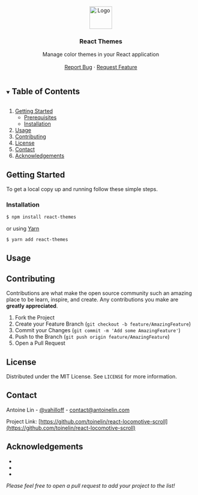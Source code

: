 <!-- PROJECT LOGO -->
<br />
<p align="center">
  <a href="https://github.com/toinelin/react-themes">
    <img src="https://upload.wikimedia.org/wikipedia/commons/thumb/a/a7/React-icon.svg/1200px-React-icon.svg.png" alt="Logo" height="60">
  </a>

  <h3 align="center">React Themes</h3>

  <p align="center">
    Manage color themes in your React application
    <br />
    <br />
    <!-- <a href="https://github.com/toinelin/react-themes">View Demo</a>
    · -->
    <a href="https://github.com/toinelin/react-themes/issues">Report Bug</a>
    ·
    <a href="https://github.com/toinelin/react-themes/issues">Request Feature</a>
  </p>
</p>



<!-- TABLE OF CONTENTS -->
<details open="open">
  <summary><h2 style="display: inline-block">Table of Contents</h2></summary>
  <ol>
    <li>
      <a href="#getting-started">Getting Started</a>
      <ul>
        <li><a href="#prerequisites">Prerequisites</a></li>
        <li><a href="#installation">Installation</a></li>
      </ul>
    </li>
    <li><a href="#usage">Usage</a></li>
    <li><a href="#contributing">Contributing</a></li>
    <li><a href="#license">License</a></li>
    <li><a href="#contact">Contact</a></li>
    <li><a href="#acknowledgements">Acknowledgements</a></li>
  </ol>
</details>

## Getting Started

To get a local copy up and running follow these simple steps.

### Installation

```sh
$ npm install react-themes
```

or using [Yarn](https://yarnpkg.com/)

```sh
$ yarn add react-themes
```



<!-- USAGE EXAMPLES -->
## Usage

<!-- CONTRIBUTING -->
## Contributing

Contributions are what make the open source community such an amazing place to be learn, inspire, and create. Any contributions you make are **greatly appreciated**.

1. Fork the Project
2. Create your Feature Branch (`git checkout -b feature/AmazingFeature`)
3. Commit your Changes (`git commit -m 'Add some AmazingFeature'`)
4. Push to the Branch (`git push origin feature/AmazingFeature`)
5. Open a Pull Request



<!-- LICENSE -->
## License

Distributed under the MIT License. See `LICENSE` for more information.



<!-- CONTACT -->
## Contact

Antoine Lin - [@vahilloff](https://twitter.com/vahilloff) - contact@antoinelin.com

Project Link: [https://github.com/toinelin/react-locomotive-scroll](https://github.com/toinelin/react-locomotive-scroll)



<!-- ACKNOWLEDGEMENTS -->
## Acknowledgements

* []()
* []()
* []()

_Please feel free to open a pull request to add your project to the list!_




<!-- MARKDOWN LINKS & IMAGES -->
<!-- https://www.markdownguide.org/basic-syntax/#reference-style-links -->
[contributors-shield]: https://img.shields.io/github/contributors/toinelin/repo.svg?style=for-the-badge
[contributors-url]: https://github.com/toinelin/repo/graphs/contributors
[forks-shield]: https://img.shields.io/github/forks/toinelin/repo.svg?style=for-the-badge
[forks-url]: https://github.com/toinelin/repo/network/members
[stars-shield]: https://img.shields.io/github/stars/toinelin/repo.svg?style=for-the-badge
[stars-url]: https://github.com/toinelin/repo/stargazers
[issues-shield]: https://img.shields.io/github/issues/toinelin/repo.svg?style=for-the-badge
[issues-url]: https://github.com/toinelin/repo/issues
[license-shield]: https://img.shields.io/github/license/toinelin/repo.svg?style=for-the-badge
[license-url]: https://github.com/toinelin/repo/blob/master/LICENSE.txt
[linkedin-shield]: https://img.shields.io/badge/-LinkedIn-black.svg?style=for-the-badge&logo=linkedin&colorB=555
[linkedin-url]: https://linkedin.com/in/toinelin
